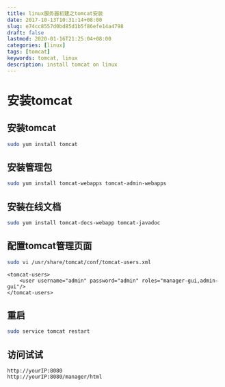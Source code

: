 ```yaml
---
title: linux服务器初建之tomcat安装
date: 2017-10-13T10:31:14+08:00
slug: e74cc8557d0bd85d1b5f86efe14a4798
draft: false
lastmod: 2020-01-16T21:25:04+08:00
categories: [linux]
tags: [tomcat]
keywords: tomcat, linux
description: install tomcat on linux
---
```

# 安装tomcat
## 安装tomcat
```bash
sudo yum install tomcat
```
## 安装管理包
```bash
sudo yum install tomcat-webapps tomcat-admin-webapps
```
<!-- more -->
## 安装在线文档
```bash
sudo yum install tomcat-docs-webapp tomcat-javadoc
```
## 配置tomcat管理页面
```bash
sudo vi /usr/share/tomcat/conf/tomcat-users.xml
```
```text
<tomcat-users>
    <user username="admin" password="admin" roles="manager-gui,admin-gui"/>
</tomcat-users>
```
## 重启
```bash
sudo service tomcat restart
```
## 访问试试
```text
http://yourIP:8080
http://yourIP:8080/manager/html
```